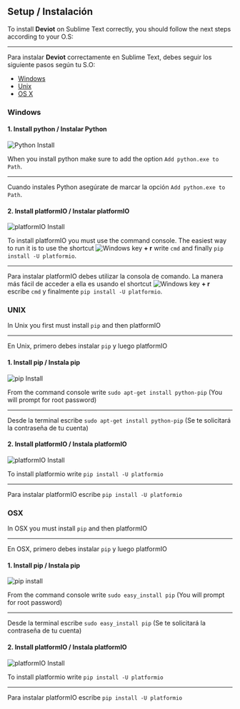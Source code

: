 ## Setup / Instalación
To install **Deviot** on Sublime Text correctly, you should follow the next steps according to your O.S:

---
Para instalar **Deviot** correctamente en Sublime Text, debes seguir los siguiente pasos según tu S.O:

* [Windows](https://github.com/gepd/Deviot/tree/master/Docs/setup.md#windows)
* [Unix](https://github.com/gepd/Deviot/tree/master/Docs/setup.md#unix)
* [OS X](https://github.com/gepd/Deviot/tree/master/Docs/setup.md#osx)

### Windows
#### 1. Install python / Instalar Python

![Python Install](https://github.com/gepd/Deviot/blob/master/Docs/images/win_python.gif?raw=true)

When you install python make sure to add the option `Add python.exe to Path`.

---
Cuando instales Python asegúrate de marcar la opción `Add python.exe to Path`.

#### 2. Install platformIO / Instalar platformIO

![platformIO Install](https://github.com/gepd/Deviot/blob/master/Docs/images/win_platformio.gif?raw=true)

To install platformIO you must use the command console. The easiest way to run it is to use the shortcut ![Windows key](http://res2.windows.microsoft.com/resbox/en/windows%207/main/0d8a4985-b5e2-41a6-a1b6-e4bafb517937_92.png) **+ r** write `cmd` and finally `pip install -U platformio`.

---
Para instalar platformIO debes utilizar la consola de comando. La manera más fácil de acceder a ella es usando el shortcut ![Windows key](http://res2.windows.microsoft.com/resbox/en/windows%207/main/0d8a4985-b5e2-41a6-a1b6-e4bafb517937_92.png) **+ r** escribe `cmd` y finalmente `pip install -U platformio`.

### UNIX

In Unix you first must install `pip` and then platformIO

---
En Unix, primero debes instalar `pip` y luego platformIO

#### 1. Install pip / Instala pip

![pip Install](https://github.com/gepd/Deviot/blob/master/Docs/images/unix_pip.gif?raw=true)

From the command console write `sudo apt-get install python-pip` (You will prompt for root password)

---
Desde la terminal escribe `sudo apt-get install python-pip` (Se te solicitará la contraseña de tu cuenta)

#### 2. Install platformIO / Instala platformIO

![platformIO Install](https://github.com/gepd/Deviot/blob/master/Docs/images/unix_platformio.gif?raw=true)

To install platformio write `pip install -U platformio`

---
Para instalar platformIO escribe `pip install -U platformio`

### OSX

In OSX you must install `pip` and then platformIO

---
En OSX, primero debes instalar `pip` y luego platformIO

#### 1. Install pip / Instala pip

![pip install](https://github.com/gepd/Deviot/blob/master/Docs/images/osx_pip.gif?raw=true)

From the command console write `sudo easy_install pip` (You will prompt for root password)

---
Desde la terminal escribe `sudo easy_install pip` (Se te solicitará la contraseña de tu cuenta)

#### 2. Install platformIO / Instala platformIO

![platformIO Install](https://github.com/gepd/Deviot/blob/master/Docs/images/osx_platformio.gif?raw=true)

To install platformio write `pip install -U platformio`

---
Para instalar platformIO escribe `pip install -U platformio`
